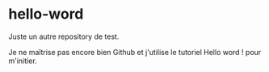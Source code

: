 # hello-word
Juste un autre repository de test.

Je ne maîtrise pas encore bien Github et j'utilise le tutoriel Hello word ! pour m'initier.
